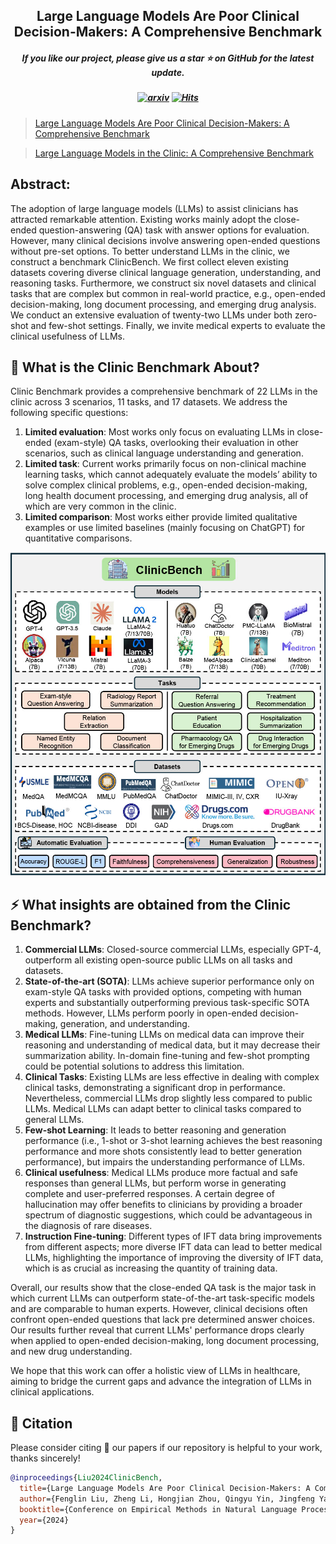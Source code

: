 <h2 align="center"> Large Language Models Are Poor Clinical Decision-Makers: A Comprehensive Benchmark </a></h2>
<h5 align="center"> If you like our project, please give us a star ⭐ on GitHub for the latest update.</h5>

<h5 align="center">

   [![arxiv](https://img.shields.io/badge/Arxiv-2405.00716-red)](https://arxiv.org/pdf/2405.00716)
   [![Hits](https://hits.seeyoufarm.com/api/count/incr/badge.svg?url=https%3A%2F%2Fgithub.com%2FAI-in-Health%2FClinicBench&count_bg=%2379C83D&title_bg=%23555555&icon=&icon_color=%23E7E7E7&title=hits&edge_flat=false)](https://hits.seeyoufarm.com)

</h5>

> [Large Language Models Are Poor Clinical Decision-Makers: A Comprehensive Benchmark](https://aclanthology.org/2024.emnlp-main.759.pdf)

> [Large Language Models in the Clinic: A Comprehensive Benchmark](https://arxiv.org/pdf/2405.00716)


## Abstract:

The adoption of large language models (LLMs) to assist clinicians has attracted remarkable attention. Existing works mainly adopt the close-ended question-answering (QA) task with answer options for evaluation. However, many clinical decisions involve answering open-ended questions without pre-set options. To better understand LLMs in the clinic, we construct a benchmark ClinicBench. We first collect eleven existing datasets covering diverse clinical language generation, understanding, and reasoning tasks. Furthermore, we construct six novel datasets and clinical tasks that are complex but common in real-world practice, e.g., open-ended decision-making, long document processing, and emerging drug analysis. We conduct an extensive evaluation of twenty-two LLMs under both zero-shot and few-shot settings. Finally, we invite medical experts to evaluate the clinical usefulness of LLMs.

## 🤗 What is the Clinic Benchmark About?
Clinic Benchmark provides a comprehensive benchmark of 22 LLMs in the clinic across 3 scenarios, 11 tasks, and 17 datasets. We address the following specific questions: 
1.  **Limited evaluation**: Most works only focus on evaluating LLMs in close-ended (exam-style) QA tasks, overlooking their evaluation in other scenarios, such as clinical language understanding and generation.
2.  **Limited task**: Current works primarily focus on non-clinical machine learning tasks, which cannot adequately evaluate the models’ ability to solve complex clinical problems, e.g., open-ended decision-making, long health document processing, and emerging drug analysis, all of which are very common in the clinic.
3.  **Limited comparison**: Most works either provide limited qualitative examples or use limited baselines (mainly focusing on ChatGPT) for quantitative comparisons.

<div align=center>
<img src="clinicbench.jpg" width="600px">
</div>

 ## ⚡ What insights are obtained from the Clinic Benchmark?

1. **Commercial LLMs**: Closed-source commercial LLMs, especially GPT-4, outperform all existing open-source public LLMs on all tasks and datasets.
2. **State-of-the-art (SOTA)**: LLMs achieve superior performance only on exam-style QA tasks with provided options, competing with human experts and substantially outperforming previous task-specific SOTA methods. However, LLMs perform poorly in open-ended decision-making, generation, and understanding.
3. **Medical LLMs**: Fine-tuning LLMs on medical data can improve their reasoning and understanding of medical data, but it may decrease their summarization ability. In-domain fine-tuning and few-shot prompting could be potential solutions to address this limitation.
4. **Clinical Tasks**: Existing LLMs are less effective in dealing with complex clinical tasks, demonstrating a significant drop in performance. Nevertheless, commercial LLMs drop slightly less compared to public LLMs. Medical LLMs can adapt better to clinical tasks compared to general LLMs.
5. **Few-shot Learning**: It leads to better reasoning and generation performance (i.e., 1-shot or 3-shot learning achieves the best reasoning performance and more shots consistently lead to better generation performance), but impairs the understanding performance of LLMs.
6. **Clinical usefulness**: Medical LLMs produce more factual and safe responses than general LLMs, but perform worse in generating complete and user-preferred responses. A certain degree of hallucination may offer benefits to clinicians by providing a broader spectrum of diagnostic suggestions, which could be advantageous in the diagnosis of rare diseases.
7. **Instruction Fine-tuning**: Different types of IFT data bring improvements from different aspects; more diverse IFT data can lead to better medical LLMs, highlighting the importance of improving the diversity of IFT data, which is as crucial as increasing the quantity of training data.


Overall, our results show that the close-ended QA task is the major task in which current LLMs can outperform state-of-the-art task-specific models and are comparable to human experts. However, clinical decisions often confront open-ended questions that lack pre determined answer choices. Our results further reveal that current LLMs' performance drops clearly when applied to open-ended decision-making, long document processing, and new drug understanding.

We hope that this work can offer a holistic view of LLMs in healthcare, aiming to bridge the current gaps and advance the integration of LLMs in clinical applications.
 

## 📑 Citation

Please consider citing 📑 our papers if our repository is helpful to your work, thanks sincerely!

```bibtex
@inproceedings{Liu2024ClinicBench,
  title={Large Language Models Are Poor Clinical Decision-Makers: A Comprehensive Benchmark},
  author={Fenglin Liu, Zheng Li, Hongjian Zhou, Qingyu Yin, Jingfeng Yang, Xianfeng Tang, Chen Luo, Ming Zeng, Haoming Jiang, Yifan Gao, Priyanka Nigam, Sreyashi Nag, Bing Yin, Yining Hua, Xuan Zhou, Omid Rohanian, Anshul Thakur, Lei Clifton, David A. Clifton},
  booktitle={Conference on Empirical Methods in Natural Language Processing (EMNLP)},
  year={2024}
}
```
